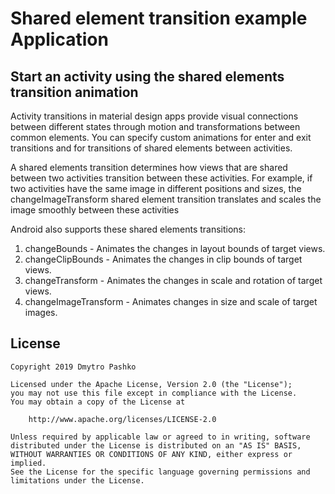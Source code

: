 # Shared element transition example Application

## Start an activity using the shared elements transition animation

Activity transitions in material design apps provide visual connections between different states through motion and transformations between common elements. You can specify custom animations for enter and exit transitions and for transitions of shared elements between activities.

A shared elements transition determines how views that are shared between two activities transition between these activities. For example, if two activities have the same image in different positions and sizes, the changeImageTransform shared element transition translates and scales the image smoothly between these activities

Android also supports these shared elements transitions:
1. changeBounds - Animates the changes in layout bounds of target views.
2. changeClipBounds - Animates the changes in clip bounds of target views.
3. changeTransform - Animates the changes in scale and rotation of target views.
4. changeImageTransform - Animates changes in size and scale of target images.

## License
    Copyright 2019 Dmytro Pashko

    Licensed under the Apache License, Version 2.0 (the "License");
    you may not use this file except in compliance with the License.
    You may obtain a copy of the License at

        http://www.apache.org/licenses/LICENSE-2.0

    Unless required by applicable law or agreed to in writing, software
    distributed under the License is distributed on an "AS IS" BASIS,
    WITHOUT WARRANTIES OR CONDITIONS OF ANY KIND, either express or implied.
    See the License for the specific language governing permissions and
    limitations under the License.